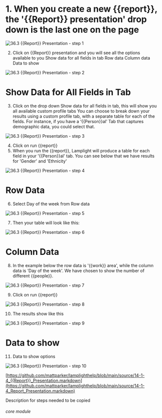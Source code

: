 # 1. When you create a new {{report}}, the &#039;{{Report}} presentation&#039; drop down is the last one on the page


![36.3 {{Report}} Presentation - step 1](36.3_Report_Presentation_im_1.png)

2. Click on {{Report}} presentation and you will see all the options available to you
Show data for all fields in tab
Row data
Column data
Data to show

![36.3 {{Report}} Presentation - step 2](36.3_Report_Presentation_im_2.png)

# Show Data for All Fields in Tab
3. Click on the drop down Show data for all fields in tab, this will show you all available custom profile tabs
You can choose to break down your results using a custom profile tab, with a separate table for each of the fields. For instance, if you have a ‘{{Person}}al’ Tab that captures demographic data, you could select that.

![36.3 {{Report}} Presentation - step 3](36.3_Report_Presentation_im_3.png)

4. Click on run {{report}}
5. When you run the {{report}}, Lamplight will produce a table for each field in your &#039;{{Person}}al&#039; tab. You can see below that we have results for &#039;Gender&#039; and &#039;Ethnicity&#039;

![36.3 {{Report}} Presentation - step 4](36.3_Report_Presentation_im_4.png)

# Row Data
6. Select Day of the week from Row data

![36.3 {{Report}} Presentation - step 5](36.3_Report_Presentation_im_5.png)

7. Then your table will look like this:

![36.3 {{Report}} Presentation - step 6](36.3_Report_Presentation_im_6.png)

# Column Data
8. In the example below the row data is &#039;{{work}} area&#039;, while the column data is &#039;Day of the week&#039;. We have chosen to show the number of different {{people}}.

![36.3 {{Report}} Presentation - step 7](36.3_Report_Presentation_im_7.png)

9. Click on run {{report}}

![36.3 {{Report}} Presentation - step 8](36.3_Report_Presentation_im_8.png)

10. The results show like this

![36.3 {{Report}} Presentation - step 9](36.3_Report_Presentation_im_9.png)

# Data to show
11. Data to show options

![36.3 {{Report}} Presentation - step 10](36.3_Report_Presentation_im_10.png)

[https://github.com/mattparker/lamplighthelp/blob/main/source/14-1-4_{{Report}}_Presentation.markdown](https://github.com/mattparker/lamplighthelp/blob/main/source/14-1-4_Report_Presentation.markdown)

Description for steps needed to be copied

###### core module